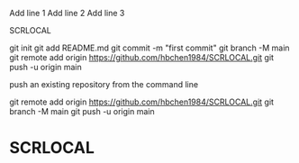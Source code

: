 Add line 1
Add line 2
Add line 3



SCRLOCAL


git init
git add README.md
git commit -m "first commit"
git branch -M main
git remote add origin https://github.com/hbchen1984/SCRLOCAL.git
git push -u origin main


push an existing repository from the command line

git remote add origin https://github.com/hbchen1984/SCRLOCAL.git
git branch -M main
git push -u origin main
# SCRLOCAL
